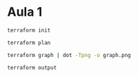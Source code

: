 # Aula 1

```sh
terraform init
```

```sh
terraform plan
```

```sh
terraform graph | dot -Tpng -o graph.png
```

```sh
terraform output
```